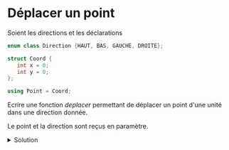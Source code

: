 # Déplacer un point

Soient les directions et les déclarations

~~~cpp
enum class Direction {HAUT, BAS, GAUCHE, DROITE};

struct Coord {
   int x = 0;
   int y = 0;
};

using Point = Coord;
~~~

Ecrire une fonction *deplacer* permettant de déplacer un point  d'une unité dans une direction donnée.

Le point et la direction sont reçus en paramètre.

<details>
<summary>Solution</summary>

~~~cpp
void deplacer (Point& p, Direction d) {
   switch (d) {
      case Direction::HAUT   : ++p.y; break;
      case Direction::BAS    : --p.y; break;
      case Direction::GAUCHE : --p.x; break;
      case Direction::DROITE : ++p.x; break;
   }
}
~~~
</details>


